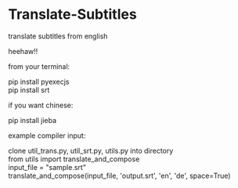 # Translate-Subtitles
translate subtitles from english 


heehaw!!


from your terminal:

pip install pyexecjs  
pip install srt

if you want chinese:

pip install jieba

example compiler input:

clone util_trans.py, util_srt.py, utils.py into directory   
from utils import translate_and_compose  
input_file = "sample.srt"   
translate_and_compose(input_file, 'output.srt', 'en', 'de', space=True)   


